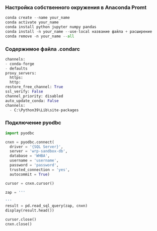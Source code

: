 ### Настройка собственного окружения в Anaconda Promt
```python
conda create --name your_name
conda activate your_name
conda install python jupyter numpy pandas
conda install -n your_name --use-local название файла + расширение
conda remove -n your_name --all
```

### Содержимое файла .condarc
```python
channels:
- conda-forge
- defaults
proxy_servers:
  https:
  http:
restore_free_channel: True
ssl_verify: False
channel_priority: disabled
auto_update_conda: False
channels:
  - C:\Python39\Lib\site-packages
```

### Подключение pyodbc
```python
import pyodbc

cnxn = pyodbc.connect(
  driver = '{SQL Server}',
  server = 'wrp-sandbox-db',
  database = 'WHBA',
  username = 'username',
  password = 'password',
  trusted_connection = 'yes',
  autocommit = True)

cursor = cnxn.cursor()

zap = '''

'''
result = pd.read_sql_query(zap, cnxn)
display(result.head())

cursor.close()
cnxn.close()
```
